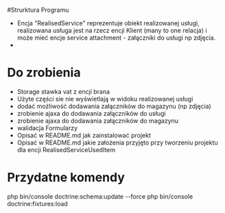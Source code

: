 #Strurktura Programu

- Encja "RealisedService" reprezentuje obiekt realizowanej usługi, realizowana usługa jest na rzecz encji Klient (many to
  one relacja) i może mieć encje service attachment - załączniki do usługi np zdjęcia.
-

# Do zrobienia

- Storage stawka vat z encji brana
- Użyte części sie nie wyświetlają w widoku realizowanej usługi
- dodać możliwość dodawania załączników do magazynu (np zdjęcia)
- zrobienie ajaxa do dodawania załączników do usługi
- zrobienie ajaxa do dodawania załączników do magazynu
- walidacja Formularzy
- Opisać w README.md jak zainstalować projekt
- Opisać w README.md jakie założenia przyjęto przy tworzeniu projektu dla encji RealisedServiceUsedItem

# Przydatne komendy

php bin/console doctrine:schema:update --force
php bin/console doctrine:fixtures:load